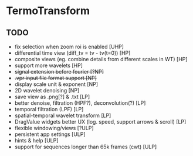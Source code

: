 # TermoTransform

## TODO

- fix selection when zoom roi is enabled [UHP]
- differential time view (diff_tv = tv - tv(t=0)) [HP]
- composite views (eg. combine details from different scales in WT) [HP]
- support more wavelets [HP]
- ~~signal extension before fourier [?NP]~~
- ~~.vpr input file format support [NP]~~
- display scale unit & exponent [NP]
- 2D wavelet denoising [NP]
- save view as .png[?] & .txt [LP]
- better denoise, filtration (HPF?), deconvolution(?) [LP]
- temporal filtration (LPF) [LP]
- spatial-temporal wavelet transform [LP]
- DragValue widgets better UX (log. speed, support arrows & scroll) [LP]
- flexible windowing/views [?ULP]
- persistent app settings [ULP]
- hints & help [ULP]
- support for sequences longer than 65k frames (cwt) [ULP]
